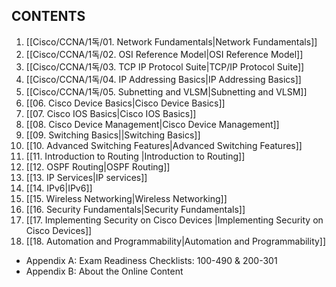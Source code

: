 ## CONTENTS

1. [[Cisco/CCNA/1독/01. Network Fundamentals|Network Fundamentals]]
2. [[Cisco/CCNA/1독/02. OSI Reference Model|OSI Reference Model]]
3. [[Cisco/CCNA/1독/03. TCP IP Protocol Suite|TCP/IP Protocol Suite]]
4. [[Cisco/CCNA/1독/04. IP Addressing Basics|IP Addressing Basics]]
5. [[Cisco/CCNA/1독/05. Subnetting and VLSM|Subnetting and VLSM]]
6. [[06. Cisco Device Basics|Cisco Device Basics]]
7. [[07. Cisco IOS Basics|Cisco IOS Basics]]
8. [[08. Cisco Device Management|Cisco Device Management]] 
9. [[09. Switching Basics||Switching Basics]]
10. [[10. Advanced Switching Features|Advanced Switching Features]]
11. [[11. Introduction to Routing |Introduction to Routing]]
12. [[12. OSPF Routing|OSPF Routing]]
13. [[13. IP Services|IP services]]
14. [[14. IPv6|IPv6]]
15. [[15. Wireless Networking|Wireless Networking]]
16. [[16. Security Fundamentals|Security Fundamentals]]
17. [[17. Implementing Security on Cisco Devices |Implementing Security on Cisco Devices]]
18. [[18. Automation and Programmability|Automation and Programmability]]

* Appendix A: Exam Readiness Checklists: 100-490 & 200-301
* Appendix B: About the Online Content